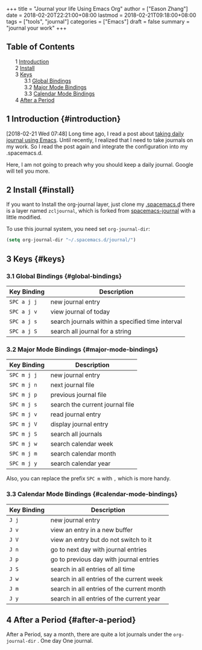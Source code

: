 +++
title = "Journal your life Using Emacs Org"
author = ["Eason Zhang"]
date = 2018-02-20T22:21:00+08:00
lastmod = 2018-02-21T09:18:00+08:00
tags = ["tools", "journal"]
categories = ["Emacs"]
draft = false
summary = "journal your work"
+++

<style>
  .ox-hugo-toc ul {
    list-style: none;
  }
</style>
<div class="ox-hugo-toc toc">
<div></div>

## Table of Contents

- <span class="section-num">1</span> [Introduction](#introduction)
- <span class="section-num">2</span> [Install](#install)
- <span class="section-num">3</span> [Keys](#keys)
    - <span class="section-num">3.1</span> [Global Bindings](#global-bindings)
    - <span class="section-num">3.2</span> [Major Mode Bindings](#major-mode-bindings)
    - <span class="section-num">3.3</span> [Calendar Mode Bindings](#calendar-mode-bindings)
- <span class="section-num">4</span> [After a Period](#after-a-period)
</div>
<!--endtoc-->


## <span class="section-num">1</span> Introduction {#introduction}

<span class="timestamp-wrapper"><span class="timestamp">[2018-02-21 Wed 07:48]</span></span>
Long time ago, I read a post about [taking daily journal using Emacs](https://www.emacswiki.org/emacs/PersonalDiary).
Until recently, I realized that I need to take journals on my work.
So I read the post again and integrate the configuration into my
.spacemacs.d.

Here, I am not going to preach why you should keep a daily
journal. Google will tell you more.


## <span class="section-num">2</span> Install {#install}



If you want to Install the org-journal layer, just clone my
[.spacemacs.d](https://github.com/emacsun/.spacemacs.d) there is a layer named `zcljournal`, which is forked
from [spacemacs-journal](https://github.com/borgnix/spacemacs-journal) with a little modified.

To use this journal system, you need set `org-journal-dir`:

```lisp
(setq org-journal-dir "~/.spacemacs.d/journal/")
```


## <span class="section-num">3</span> Keys {#keys}




### <span class="section-num">3.1</span> Global Bindings {#global-bindings}

| Key Binding | Description                                      |
|-------------|--------------------------------------------------|
| `SPC a j j` | new journal entry                                |
| `SPC a j v` | view journal of today                            |
| `SPC a j s` | search journals within a specified time interval |
| `SPC a j S` | search all journal for a string                  |


### <span class="section-num">3.2</span> Major Mode Bindings {#major-mode-bindings}

| Key Binding | Description                     |
|-------------|---------------------------------|
| `SPC m j j` | new journal entry               |
| `SPC m j n` | next journal file               |
| `SPC m j p` | previous journal file           |
| `SPC m j s` | search the current journal file |
| `SPC m j v` | read journal entry              |
| `SPC m j V` | display journal entry           |
| `SPC m j S` | search all journals             |
| `SPC m j w` | search calendar week            |
| `SPC m j m` | search calendar month           |
| `SPC m j y` | search calendar year            |

Also, you can replace the prefix `SPC m` with `,` which is more
handy.


### <span class="section-num">3.3</span> Calendar Mode Bindings {#calendar-mode-bindings}

| Key Binding | Description                                |
|-------------|--------------------------------------------|
| `J j`       | new journal entry                          |
| `J v`       | view an entry in a new buffer              |
| `J V`       | view an entry but do not switch to it      |
| `J n`       | go to next day with journal entries        |
| `J p`       | go to previous day with journal entries    |
| `J S`       | search in all entries of all time          |
| `J w`       | search in all entries of the current week  |
| `J m`       | search in all entries of the current month |
| `J y`       | search in all entries of the current year  |


## <span class="section-num">4</span> After a Period {#after-a-period}



After a Period, say a month, there are quite a lot journals under
the `org-journal-dir` . One day One journal.
